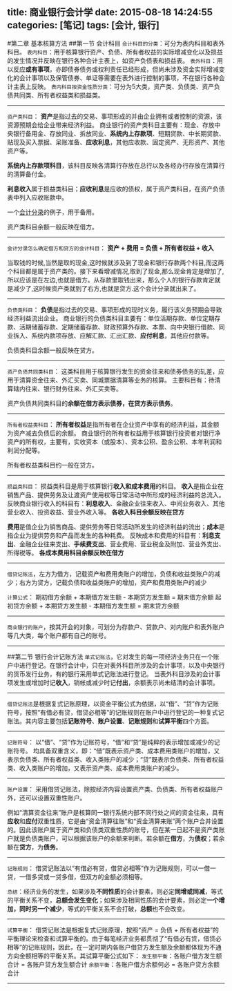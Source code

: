 title: 商业银行会计学
date: 2015-08-18 14:24:55
categories: [笔记]
tags: [会计, 银行]
---
#第二章 基本核算方法
##第一节 会计科目
`会计科目的分类`：可分为表内科目和表外科目。
`表内科目`：用于核算银行资产、负债、所有者权益的实际增减变化以及损益的发生情况并反映在银行各种会计主表上，如资产负债表和损益表。
`表外科目`：用以反应**或有事项**，亦即债券债务或权利责任已经形成，但尚未涉及资金实际增减变化的会计事项以及保管债券、单证等需要在表外进行控制的事项，不在银行各种会计主表上反映。
`表内科目按资金性质分类`：可分为5大类，资产类、负债类、资产负债共同类、所有者权益类和损益类。

---

`资产类科目`：
**资产**是指过去的交易、事项形成的并由企业拥有或者控制的资源，该资源预期会给企业带来经济利益。
商业银行的资产类科目主要有：现金、存放中央银行备用金、存放同业、拆放同业、**系统内上存款项**、短期贷款、中长期贷款、贴现及买入票据、呆账准备、**应收利息**，其他应收款、固定资产、无形资产、其他资产等。

**系统内上存款项科目**，该科目反映各清算行存放在总行以及各经办行存放在清算行的清算备付金。

**利息收入**属于损益类科目；**应收利息**是应收的债权，属于资产类科目，在资产负债表中列入应收账款中。

一个[会计分录](http://zhidao.baidu.com/link?url=CGYP9hxOXsn7dcW5qiSaMMd5ehCs_9-AIXSdCAj6RytN60UVrcJQrXGIys3oJdoD_qaeuitT90S82HC1Q5rHNa)的例子，用于备用。

资产类科目余额一般反映在借方。

---

`会计分录怎么确定借方和贷方的会计科目`：
**资产 + 费用 = 负债 + 所有者权益 + 收入**

当取钱的时候,当然是取的现金,这时候就涉及到了现金和银行存款两个科目,而这两个科目都是属于资产类的。接下来看增减情况,取到了现金,那么现金肯定是增加了,所以应该是在左边,也就是借方。从存款里取钱出来，那么个人的银行存款肯定就是减少了,这时候资产类就到了右方,也就是贷方.这个会计分录就出来了。

---

`负债类科目`：
**负债**是指过去的交易、事项形成的现时义务，履行该义务预期会导致经济利益流出企业。
商业银行的负债类科目主要有：单位活期存款、单位定期存款、活期储蓄存款、定期储蓄存款、财政预算外存款、本票、向中央银行借款、同业拆入、系统内款项存放、应解汇款、汇出汇款、**应付利息**，其他应付款等。

负债类科目余额一般反映在贷方。

---

`资产负债共同类科目`：
这类科目用于核算银行发生的资金往来和债券债务的轧差，应用于清算资金往来、外汇买卖、同城票据清算等业务的核算。
主要科目有：待清算辖内往来、银行财务往来、外汇买卖等。

资产负债共同类科目的**余额在借方表示债券，在贷方表示债务**。

---

`所有者权益类科目`：
**所有者权益**是指所有者在企业资产中享有的经济利益，其金额为资产减去负债后的余额。
商业银行的所有者权益用于核算银行投资者对银行净资产的所有权，主要有，实收资本（或股本）、资本公积、盈余公积、本年利润和利润分配等。

所有者权益类科目约一般在贷方。

---

`损益类科目`：
损益类科目是用于核算银行**收入和成本费用**的科目。
**收入**是指企业在销售产品、提供劳务及让渡资产使用权等日常活动中所形成的经济利益的总流入。
反映商业银行收入的科目有：**利息收入**、金融企业往来收入、中间业务收入、其他营业收入、投资收益、营业外收入等。
**各收入科目余额反映在贷方**

**费用**是值企业为销售商品、提供劳务等日常活动所发生的经济利益的流出；**成本**是指企业为提供劳务和产品而发生的各种耗费。
反映成本和费用的科目有：**利息支出**、金融企业往来支出、**手续费支出**、营业费用、营业税金及附加、营业外支出、所得税等。
**各成本费用科目余额反映在借方**

---

`借贷记账法`，左方为借方，记载资产和费用类账户的增加，负债和收益类账户的减少；右方为贷方，记载负债和收益类账户的增加，资产和费用类账户的减少

`计算公式`：
期初借方余额 + 本期借方发生额 - 本期贷方发生额 = 期末借方余额
起初贷方余额 + 本期贷方发生额 - 本期借方发生额 = 期末贷方余额

---

`商业银行的账户`，按其开会的对象，可划分为存款户、贷款户、对内账户和表外账户等几大类，每个账户都有自己的账号。

---
##第二节 银行会计记账方法
`单式记账法`，它对发生的每一项经济业务只在一个账户中进行登记。在银行会计中，只在对表外科目所涉及的会计事项，以及中央银行的货币发行业务，有的银行采用单式记账法进行登记。
当表外科目涉及的会计事项发生或增加时记**收入**，销帐或减少时记**付出**，余额表示尚未结清的会计事项。

---

`借贷记账法`是根据复式记账原理，以资金平衡公式为依据，以“借”、“贷”作为记账符号，按照“有借必有贷，借贷必相等”的记账规则在账户中进行登记的一种复式记账法。其内容主要包括**记账符号**、**账户设置**、**记账规则**和**试算平衡**四个方面。

---

`记账符号`：
以“借”、“贷”作为记账符号，“借”和“贷”是纯粹的表示增加或减少的记账符号。
均具备双重含义，即：“借”既表示资产类、成本费用类账户的增加，又表示负债类、所有者权益类、收入类账户的减少；“贷”既表示负债类、所有者权益类、收入类账户的增加，又表示资产类、成本费用类账户的减少。

---

`账户设置`：
采用借贷记账法，除按经济内容设置资产类、负债类、所有者权益账户外，还可以设置双重性账户。

例如“清算资金往来”账户是核算同一银行系统内部不同行处之间的资金往来，具有**应收**和**应付**双重性质，它是由“资金清算往账”和“资金清算来账”两个账户合并设置的。因此该账户属于资产类和负债类双重性质的账号，但在某一日起不是资产类账户就是负债类账户，可以根据该账户的余额来判断。若余额在**借方**，为**债权**；若余额在**贷方**，为**债务**。

---

`记账规则`：
借贷记账法以“有借必有贷，借贷必相等”作为记账规则，可以一借一贷，一借多贷或一贷多借，但双方的金额必须相等。

`总结`：经济业务的发生，如果涉及**不同性质**的会计要素，则必定**同增或同减**，等式的平衡关系不变，**总额会发生变化**；如果涉及相同性质的会计要素，则必定**一个增加，同时另一个减少**，等式的平衡关系不会打破，**总额**也不会改变。

---

`试算平衡`：
借贷记账法是根据复式记账原理，按照“资产 = 负债 + 所有者权益”的平衡理论来检查和试算平衡的。由于每笔经济业务都贯彻了“有借必有贷，借贷必相等”的记账规则，因此，在一定时期内各账户借贷方发生额及余额都体现为不通方向金额相等的平衡关系。其试算平衡公式如下：
`发生额平衡`：各账户借方发生额合计 = 各账户贷方发生额合计
`余额平衡`：各账户借方余额何必 = 各账户贷方余额合计

---



